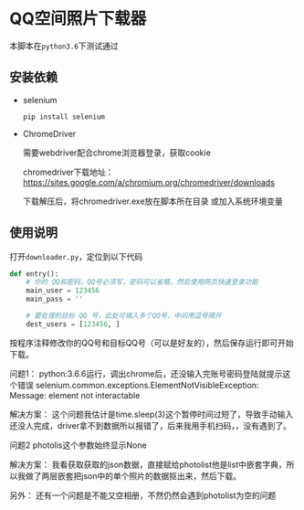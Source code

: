 # QQ空间照片下载器

本脚本在`python3.6`下测试通过
## 安装依赖

- selenium

    ```pip install selenium```
- ChromeDriver

    需要webdriver配合chrome浏览器登录，获取cookie
    
    chromedriver下载地址：https://sites.google.com/a/chromium.org/chromedriver/downloads

    下载解压后，将chromedriver.exe放在脚本所在目录 或加入系统环境变量

## 使用说明
打开`downloader.py`，定位到以下代码
```python
def entry():
    # 你的 QQ和密码，QQ号必须写，密码可以省略，然后使用网页快速登录功能
    main_user = 123456
    main_pass = ''

    # 要处理的目标 QQ 号，此处可填入多个QQ号，中间用逗号隔开
    dest_users = [123456, ]
```
按程序注释修改你的QQ号和目标QQ号（可以是好友的），然后保存运行即可开始下载。

问题1：
python:3.6.6运行，调出chrome后，还没输入完账号密码登陆就提示这个错误
selenium.common.exceptions.ElementNotVisibleException: Message: element not interactable

解决方案：
这个问题我估计是time.sleep(3)这个暂停时间过短了，导致手动输入还没人完成，driver拿不到数据所以报错了，后来我用手机扫码，，没有遇到了。

问题2
photolis这个参数始终显示None

解决方案：
我看获取获取的json数据，直接赋给photolist他是list中嵌套字典，所以我做了两层嵌套把json中的单个照片的数据抠出来，然后下载。

另外：
还有一个问题是不能又空相册，不然仍然会遇到photolist为空的问题

